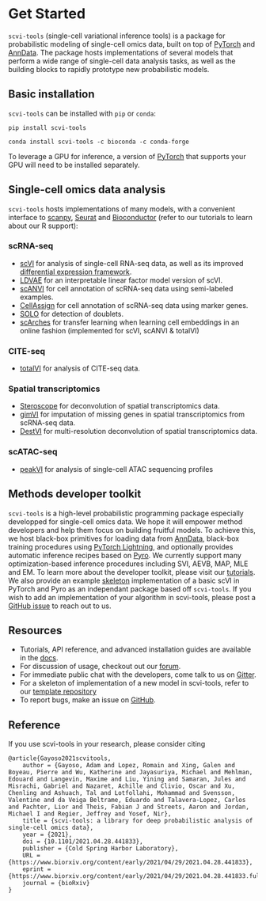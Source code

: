 # Get Started

`scvi-tools` (single-cell variational inference tools) is a package for probabilistic modeling of single-cell omics data, built on top of [PyTorch](https://pytorch.org/) and [AnnData](https://anndata.readthedocs.io/en/latest/). The package hosts implementations of several models that perform a wide range of single-cell data analysis tasks, as well as the building blocks to rapidly prototype new probabilistic models.

## Basic installation

`scvi-tools` can be installed with `pip` or `conda`:

```
pip install scvi-tools
```

```
conda install scvi-tools -c bioconda -c conda-forge
```

To leverage a GPU for inference, a version of [PyTorch](https://pytorch.org/get-started/locally/) that supports your GPU will need to be installed separately.

## Single-cell omics data analysis

`scvi-tools` hosts implementations of many models, with a convenient interface to [scanpy](https://scanpy.readthedocs.io/en/stable/), [Seurat](https://satijalab.org/seurat/) and [Bioconductor](https://www.bioconductor.org/) (refer to our tutorials to learn about our R support):

### scRNA-seq
- [scVI](https://rdcu.be/bdHYQ) for analysis of single-cell RNA-seq data, as well as its improved [differential expression framework](https://www.biorxiv.org/content/biorxiv/early/2019/10/04/794289.full.pdf).
- [LDVAE](https://academic.oup.com/bioinformatics/article/36/11/3418/5807606) for an interpretable linear factor model version of scVI.
- [scANVI](https://www.embopress.org/doi/full/10.15252/msb.20209620) for cell annotation of scRNA-seq data using semi-labeled examples.
- [CellAssign](https://www.nature.com/articles/s41592-019-0529-1) for cell annotation of scRNA-seq data using marker genes. 
- [SOLO](https://www.sciencedirect.com/science/article/pii/S2405471220301952) for detection of doublets.
- [scArches](https://www.biorxiv.org/content/10.1101/2020.07.16.205997v1) for transfer learning when learning cell embeddings in an online fashion (implemented for scVI, scANVI & totalVI)
### CITE-seq
- [totalVI](https://www.nature.com/articles/s41592-020-01050-x) for analysis of CITE-seq data.

### Spatial transcriptomics
- [Steroscope](https://www.nature.com/articles/s42003-020-01247-y) for deconvolution of spatial transcriptomics data.
- [gimVI](https://arxiv.org/pdf/1905.02269.pdf) for imputation of missing genes in spatial transcriptomics from scRNA-seq data.
- [DestVI](https://www.biorxiv.org/content/10.1101/2021.05.10.443517v1) for multi-resolution deconvolution of spatial transcriptomics data.

### scATAC-seq
- [peakVI](https://www.biorxiv.org/content/10.1101/2021.04.29.442020v1) for analysis of single-cell ATAC sequencing profiles

## Methods developer toolkit

`scvi-tools` is a high-level probabilistic programming package especially developped for single-cell omics data. We hope it will empower method developers and help them focus on building fruitful models. To achieve this, we host black-box primitives for loading data from [AnnData](https://anndata.readthedocs.io/en/latest/), black-box training procedures using [PyTorch Lightning](https://www.pytorchlightning.ai/), and optionally provides automatic inference recipes based on [Pyro](https://pyro.ai/). We currently support many optimization-based inference procedures including SVI, AEVB, MAP, MLE and EM. To learn more about the developer toolkit, please visit our [tutorials](https://docs.scvi-tools.org/en/latest/user_guide/index.html). We also provide an example [skeleton](https://github.com/YosefLab/scvi-tools-skeleton/) implementation of a basic scVI in PyTorch and Pyro as an independant package based off `scvi-tools`. If you wish to add an implementation of your algorithm in scvi-tools, please post a [GitHub issue](https://github.com/YosefLab/scvi-tools/issues) to reach out to us.

## Resources

- Tutorials, API reference, and advanced installation guides are available in the [docs](https://docs.scvi-tools.org/en/stable/).
-  For discussion of usage, checkout out our [forum](https://discourse.scvi-tools.org/).
-  For immediate public chat with the developers, come talk to us on [Gitter](https://gitter.im/scvi-tools/).
-  For a skeleton of implementation of a new model in scvi-tools, refer to our [template repository](https://github.com/YosefLab/scvi-tools-skeleton/)
-  To report bugs, make an issue on [GitHub](https://github.com/YosefLab/scvi-tools/issues).

## Reference

If you use scvi-tools in your research, please consider citing

```
@article{Gayoso2021scvitools,
	author = {Gayoso, Adam and Lopez, Romain and Xing, Galen and Boyeau, Pierre and Wu, Katherine and Jayasuriya, Michael and Mehlman, Edouard and Langevin, Maxime and Liu, Yining and Samaran, Jules and Misrachi, Gabriel and Nazaret, Achille and Clivio, Oscar and Xu, Chenling and Ashuach, Tal and Lotfollahi, Mohammad and Svensson, Valentine and da Veiga Beltrame, Eduardo and Talavera-Lopez, Carlos and Pachter, Lior and Theis, Fabian J and Streets, Aaron and Jordan, Michael I and Regier, Jeffrey and Yosef, Nir},
	title = {scvi-tools: a library for deep probabilistic analysis of single-cell omics data},
	year = {2021},
	doi = {10.1101/2021.04.28.441833},
	publisher = {Cold Spring Harbor Laboratory},
	URL = {https://www.biorxiv.org/content/early/2021/04/29/2021.04.28.441833},
	eprint = {https://www.biorxiv.org/content/early/2021/04/29/2021.04.28.441833.full.pdf},
	journal = {bioRxiv}
}
```
